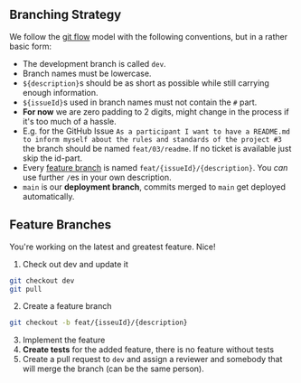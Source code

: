 ## Branching Strategy

We follow the [git flow](https://nvie.com/posts/a-successful-git-branching-model/) model with the following conventions, but in a rather basic form:

- The development branch is called `dev`.
- Branch names must be lowercase.
- `${description}`s should be as short as possible while still carrying enough information.
- `${issueId}`s used in branch names must not contain the `#` part. 
- **For now** we are zero padding to 2 digits, might change in the process if it's too much of a hassle.
- E.g. for the GitHub Issue `As a participant I want to have a README.md to inform myself about the rules and standards of the project #3` the branch should be named `feat/03/readme`.
  If no ticket is available just skip the id-part.
- Every [feature branch](#feature-branches) is named `feat/{issueId}/{description}`.
  You _can_ use further `/`es in your own description.
- `main` is our **deployment branch**, commits merged to `main` get deployed automatically.

## Feature Branches
You're working on the latest and greatest feature.
Nice!

1. Check out dev and update it
```sh
git checkout dev
git pull
```
2. Create a feature branch
```sh
git checkout -b feat/{isseuId}/{description}
```
3. Implement the feature
4. **Create tests** for the added feature, there is no feature without tests
5. Create a pull request to `dev` and assign a reviewer and somebody that will merge the branch (can be the same person).

